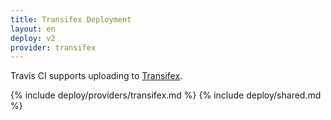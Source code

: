 ```yaml
---
title: Transifex Deployment
layout: en
deploy: v2
provider: transifex
---
```


Travis CI supports uploading to [Transifex](https://www.transifex.com/).

{% include deploy/providers/transifex.md %}
{% include deploy/shared.md %}
